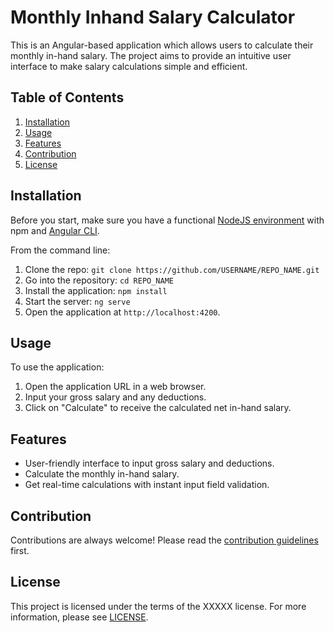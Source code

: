 # Monthly Inhand Salary Calculator

This is an Angular-based application which allows users to calculate their monthly in-hand salary. The project aims to provide an intuitive user interface to make salary calculations simple and efficient.

## Table of Contents

1. [Installation](#installation)
2. [Usage](#usage)
3. [Features](#features)
4. [Contribution](#contribution)
5. [License](#license)

## Installation

Before you start, make sure you have a functional [NodeJS environment](https://nodejs.org/en/download/) with npm and [Angular CLI](https://cli.angular.io/). 

From the command line:

1. Clone the repo: `git clone https://github.com/USERNAME/REPO_NAME.git`
2. Go into the repository: `cd REPO_NAME`
3. Install the application: `npm install`
4. Start the server: `ng serve`
5. Open the application at `http://localhost:4200`.

## Usage

To use the application:

1. Open the application URL in a web browser.
2. Input your gross salary and any deductions.
3. Click on "Calculate" to receive the calculated net in-hand salary.

## Features

- User-friendly interface to input gross salary and deductions.
- Calculate the monthly in-hand salary.
- Get real-time calculations with instant input field validation.

## Contribution

Contributions are always welcome! Please read the [contribution guidelines](CONTRIBUTING.md) first.

## License

This project is licensed under the terms of the XXXXX license. For more information, please see [LICENSE](LICENSE.md).
